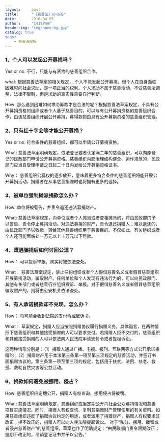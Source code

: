```yaml
---
layout:     post
title:      "《慈善法》6问6答"
date:       2016-04-05
author:     "1415的碗"
header-img: "img/home-bg.jpg"
catalog: true
tags:
    - 慈善法解析
---
```


### 1、个人可以发起公开募捐吗？
Yes or no:
不行，只能与有资格的慈善组织合作。

what:
根据慈善法草案的相关规定，,个人不能发起公开募捐。但个人在自身面临困难时向社会求助，是一项正当的权利。个人求助不属于慈善活动，不受慈善法调整，法律不限制，但是求助的真实性需要自行判断。

How:
那么遇到困难如何求助筹款才是合法的呢？根据慈善法草案规定，不具有公开募捐资格的组织或者个人基于慈善目的，可以与有公开募捐资格的慈善组织合作，由该慈善组织开展公开募捐，募得款物由具有公开募捐资格的慈善组织管理。

### 2、只有红十字会等才能公开募捐？
Yes or no:
符合条件的慈善组织，都可以申请公开募捐资格。

What:
慈善法草案明确规定，依法登记或者认定满二年的慈善组织，可以向原登记的民政部门申请公开募捐资格。慈善组织内部治理结构健全、运作规范的，民政部门应当自受理申请之日起二十日内发给公开募捐资格证书。

Why：
慈善组织公募权的逐步放开，意味着更多符合条件的慈善组织将能开展公开募捐活动，捐赠者在从事慈善捐赠时也将拥有更多的选择。

### 3、被单位强制摊派捐款怎么办？
How:
单位将被警告，并责令退还违法募捐财产。

What:
慈善法草案规定，向单位或者个人摊派或者变相摊派的，将由民政部门予以警告、责令停止募捐活动。对违法募捐的财产，责令退还捐赠人；难以退还的，由民政部门予以收缴，转给其他慈善组织用于慈善目的。不仅如此，有关组织或者个人还可能面临处一万元以上十万元以下罚款。

### 4、遭遇骗捐后如何讨回公道？
How：
可以投诉举报，属实将被依法查处。

What：
慈善法草案规定，禁止任何组织或者个人假借慈善名义或者假冒慈善组织开展募捐活动，骗取财产。任何单位和个人发现有违法行为的，可以向民政部门、其他有关部门或者慈善行业组织投诉、举报。对于假借慈善名义或者假冒慈善组织骗取财产的，则将由公安机关依法查处。

### 5、有人承诺捐款却不兑现，怎么办？
How：
将可能会收到法院的支付令或起诉书。

What：
草案规定，捐赠人应当按照捐赠协议履行捐赠义务。具体而言，在两种情形下慈善组织和其他接受捐赠的人可以要求交付。若捐赠人拒不交付的，慈善组织和其他接受捐赠的人可以依法向人民法院申请支付令或者提起诉讼。

这两种情形分别是：（1）捐赠人通过广播、电视、报刊、互联网等方式公开承诺捐赠的；（2）捐赠财产用于本法第三条第一项至第三项规定的慈善活动，并签订书面捐赠协议的。第三条第一项至第三项的规定，包括用于扶贫、济困、扶老、救孤、救助自然灾害等公益活动。

### 6、捐款如何避免被挪用、侵占？
How:
慈善组织应定期公开，捐赠人有权查询，挪用侵占将被罚。

What:
慈善法草案明确规定，慈善组织应当定期公开向社会公众募捐情况和慈善项目实施情况。同时，捐赠人有权查询、复制其捐赠财产管理使用的有关资料。如果慈善组织违反了捐赠协议约定的用途，或者滥用了捐赠财产，捐赠人有权要求其改正；拒不改正的，捐赠人可以向人民法院提起诉讼。
对于“私分、挪用、截留或者侵占慈善财产”的慈善组织，草案也作了明确规定：“由民政部门责令限期改正；逾期不改正的，吊销登记证书并予以公告。”
